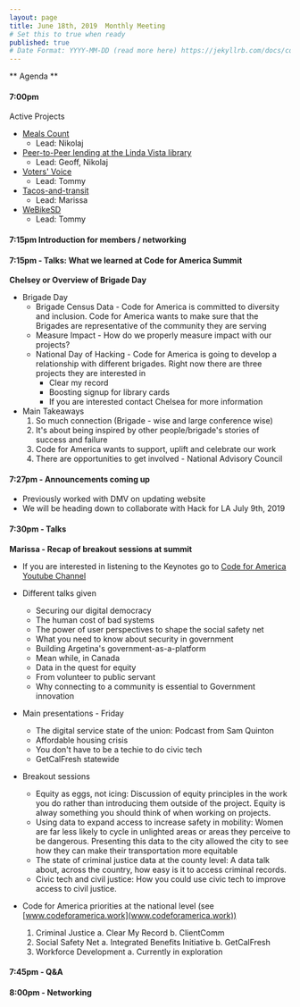 ```yaml
---
layout: page
title: June 18th, 2019  Monthly Meeting
# Set this to true when ready
published: true
# Date Format: YYYY-MM-DD (read more here) https://jekyllrb.com/docs/collections/#documents
---
```


** Agenda **

#### 7:00pm
Active Projects
  * [Meals Count](https://github.com/opensandiego/mealscount-backend)
      * Lead: Nikolaj
  * [Peer-to-Peer lending at the Linda Vista library](https://github.com/opensandiego/p2p-lending)
      * Lead: Geoff, Nikolaj
  * [Voters' Voice](https://github.com/opensandiego/disclosure-backend-static)
      * Lead: Tommy
  * [Tacos-and-transit](https://github.com/opensandiego/tacos-and-transit)
      * Lead: Marissa
  * [WeBikeSD](https://github.com/opensandiego/WeBikeSD-iOS)
      * Lead: Tommy

#### 7:15pm Introduction for members / networking

#### 7:15pm  - Talks: What we learned at Code for America Summit

**Chelsey or Overview of Brigade Day**

  * Brigade Day
    * Brigade Census Data - Code for America is committed to diversity and inclusion. Code for America wants to make sure that the Brigades are representative of the community they are serving
    * Measure Impact - How do we properly measure impact with our projects?
    * National Day of Hacking - Code for America is going to develop a relationship with different brigades. Right now there are three projects they are interested in
      * Clear my record
      * Boosting signup for library cards
      * If you are interested contact Chelsea for more information
  * Main Takeaways
    1. So much connection (Brigade - wise and large conference wise)
    2. It's about being inspired by other people/brigade's stories of success and failure
    3. Code for America wants to support, uplift and celebrate our work
    4. There are opportunities to get involved - National Advisory Council


#### 7:27pm - Announcements coming up
  * Previously worked with DMV on updating website
  * We will be heading down to collaborate with Hack for LA July 9th, 2019

#### 7:30pm - Talks
**Marissa - Recap of breakout sessions at summit**

  * If you are interested in listening to the Keynotes go to [Code for America Youtube Channel](https://www.youtube.com/user/CodeforAmerica)

  * Different talks given
    * Securing our digital democracy
    * The human cost of bad systems
    * The power of user perspectives to shape the social safety net
    * What you need to know about security in government
    * Building Argetina's government-as-a-platform
    * Mean while, in Canada
    * Data in the quest for equity
    * From volunteer to public servant
    * Why connecting to a community is essential to Government innovation
  * Main presentations - Friday
    * The digital service state of the union: Podcast from Sam Quinton
    * Affordable housing crisis
    * You don't have to be a techie to do civic tech
    * GetCalFresh statewide

  * Breakout sessions
    * Equity as eggs, not icing: Discussion of equity principles in the work you do rather than introducing them outside of the project. Equity is alway something you should think of when working on projects.
    * Using data to expand access to increase safety in mobility: Women are far less likely to cycle in unlighted areas or areas they perceive to be dangerous. Presenting this data to the city allowed the city to see how they can make their transportation more equitable
    * The state of criminal justice data at the county level: A data talk about, across the country, how easy is it to access criminal records.
    * Civic tech and civil justice: How you could use civic tech to improve access to civil justice.

  * Code for America priorities at the national level (see [www.codeforamerica.work](www.codeforamerica.work))
    1. Criminal Justice
      a. Clear My Record
      b. ClientComm
    2. Social Safety Net
      a. Integrated Benefits Initiative
      b. GetCalFresh
    3. Workforce Development
      a. Currently in exploration

#### 7:45pm - Q&A

#### 8:00pm - Networking
